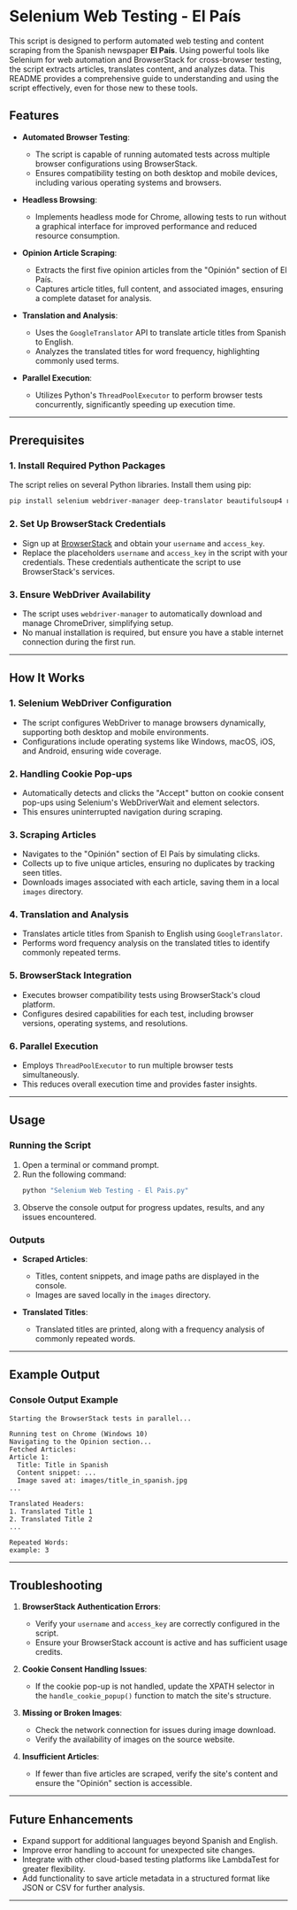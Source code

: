 # Selenium Web Testing - El País

This script is designed to perform automated web testing and content scraping from the Spanish newspaper **El País**. Using powerful tools like Selenium for web automation and BrowserStack for cross-browser testing, the script extracts articles, translates content, and analyzes data. This README provides a comprehensive guide to understanding and using the script effectively, even for those new to these tools.

## Features

- **Automated Browser Testing**:
  - The script is capable of running automated tests across multiple browser configurations using BrowserStack.
  - Ensures compatibility testing on both desktop and mobile devices, including various operating systems and browsers.

- **Headless Browsing**:
  - Implements headless mode for Chrome, allowing tests to run without a graphical interface for improved performance and reduced resource consumption.

- **Opinion Article Scraping**:
  - Extracts the first five opinion articles from the "Opinión" section of El País.
  - Captures article titles, full content, and associated images, ensuring a complete dataset for analysis.

- **Translation and Analysis**:
  - Uses the `GoogleTranslator` API to translate article titles from Spanish to English.
  - Analyzes the translated titles for word frequency, highlighting commonly used terms.

- **Parallel Execution**:
  - Utilizes Python's `ThreadPoolExecutor` to perform browser tests concurrently, significantly speeding up execution time.

---

## Prerequisites

### 1. Install Required Python Packages

The script relies on several Python libraries. Install them using pip:
```bash
pip install selenium webdriver-manager deep-translator beautifulsoup4 requests
```

### 2. Set Up BrowserStack Credentials

- Sign up at [BrowserStack](https://www.browserstack.com/) and obtain your `username` and `access_key`.
- Replace the placeholders `username` and `access_key` in the script with your credentials. These credentials authenticate the script to use BrowserStack's services.

### 3. Ensure WebDriver Availability

- The script uses `webdriver-manager` to automatically download and manage ChromeDriver, simplifying setup.
- No manual installation is required, but ensure you have a stable internet connection during the first run.

---

## How It Works

### 1. **Selenium WebDriver Configuration**
   - The script configures WebDriver to manage browsers dynamically, supporting both desktop and mobile environments.
   - Configurations include operating systems like Windows, macOS, iOS, and Android, ensuring wide coverage.

### 2. **Handling Cookie Pop-ups**
   - Automatically detects and clicks the "Accept" button on cookie consent pop-ups using Selenium's WebDriverWait and element selectors.
   - This ensures uninterrupted navigation during scraping.

### 3. **Scraping Articles**
   - Navigates to the "Opinión" section of El País by simulating clicks.
   - Collects up to five unique articles, ensuring no duplicates by tracking seen titles.
   - Downloads images associated with each article, saving them in a local `images` directory.

### 4. **Translation and Analysis**
   - Translates article titles from Spanish to English using `GoogleTranslator`.
   - Performs word frequency analysis on the translated titles to identify commonly repeated terms.

### 5. **BrowserStack Integration**
   - Executes browser compatibility tests using BrowserStack's cloud platform.
   - Configures desired capabilities for each test, including browser versions, operating systems, and resolutions.

### 6. **Parallel Execution**
   - Employs `ThreadPoolExecutor` to run multiple browser tests simultaneously.
   - This reduces overall execution time and provides faster insights.

---

## Usage

### Running the Script

1. Open a terminal or command prompt.
2. Run the following command:
   ```bash
   python "Selenium Web Testing - El Pais.py"
   ```
3. Observe the console output for progress updates, results, and any issues encountered.

### Outputs

- **Scraped Articles**:
  - Titles, content snippets, and image paths are displayed in the console.
  - Images are saved locally in the `images` directory.

- **Translated Titles**:
  - Translated titles are printed, along with a frequency analysis of commonly repeated words.

---

## Example Output

### Console Output Example
```plaintext
Starting the BrowserStack tests in parallel...

Running test on Chrome (Windows 10)
Navigating to the Opinion section...
Fetched Articles:
Article 1:
  Title: Title in Spanish
  Content snippet: ...
  Image saved at: images/title_in_spanish.jpg
...

Translated Headers:
1. Translated Title 1
2. Translated Title 2
...

Repeated Words:
example: 3
```

---

## Troubleshooting

1. **BrowserStack Authentication Errors**:
   - Verify your `username` and `access_key` are correctly configured in the script.
   - Ensure your BrowserStack account is active and has sufficient usage credits.

2. **Cookie Consent Handling Issues**:
   - If the cookie pop-up is not handled, update the XPATH selector in the `handle_cookie_popup()` function to match the site's structure.

3. **Missing or Broken Images**:
   - Check the network connection for issues during image download.
   - Verify the availability of images on the source website.

4. **Insufficient Articles**:
   - If fewer than five articles are scraped, verify the site's content and ensure the "Opinión" section is accessible.

---

## Future Enhancements

- Expand support for additional languages beyond Spanish and English.
- Improve error handling to account for unexpected site changes.
- Integrate with other cloud-based testing platforms like LambdaTest for greater flexibility.
- Add functionality to save article metadata in a structured format like JSON or CSV for further analysis.

---
